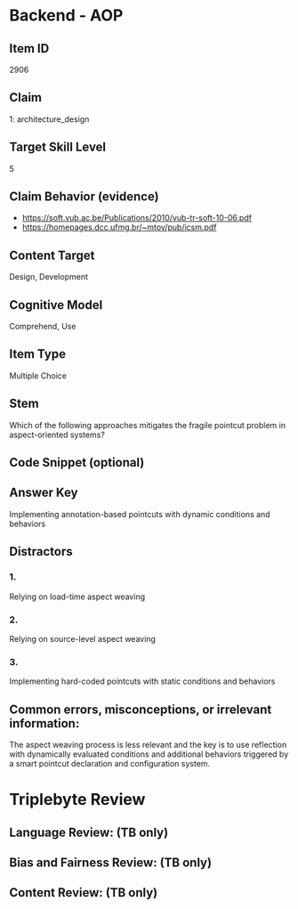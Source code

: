 # Backend - AOP

## Item ID
2906

## Claim
1: architecture_design

## Target Skill Level
5

## Claim Behavior (evidence)
- https://soft.vub.ac.be/Publications/2010/vub-tr-soft-10-06.pdf
- https://homepages.dcc.ufmg.br/~mtov/pub/icsm.pdf

## Content Target
Design, Development

## Cognitive Model
Comprehend, Use

## Item Type
Multiple Choice

## Stem
Which of the following approaches mitigates the fragile pointcut problem in aspect-oriented systems?

## Code Snippet (optional)

## Answer Key
Implementing annotation-based pointcuts with dynamic conditions and behaviors

## Distractors
### 1.
Relying on load-time aspect weaving

### 2.
Relying on source-level aspect weaving

### 3.
Implementing hard-coded pointcuts with static conditions and behaviors

## Common errors, misconceptions, or irrelevant information:
The aspect weaving process is less relevant and the key is to use reflection with dynamically evaluated conditions and additional behaviors triggered by a smart pointcut declaration and configuration system.

# Triplebyte Review

## Language Review: (TB only)

## Bias and Fairness Review: (TB only)

## Content Review: (TB only)
